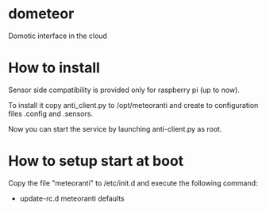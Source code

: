 # dometeor
Domotic interface in the cloud

# How to install
Sensor side compatibility is provided only for raspberry pi (up to now).

To install it copy anti_client.py to /opt/meteoranti and create to configuration files .config and .sensors.

Now you can start the service by launching anti-client.py as root.

# How to setup start at boot

Copy the file "meteoranti" to /etc/init.d and execute the following command:

- update-rc.d meteoranti defaults